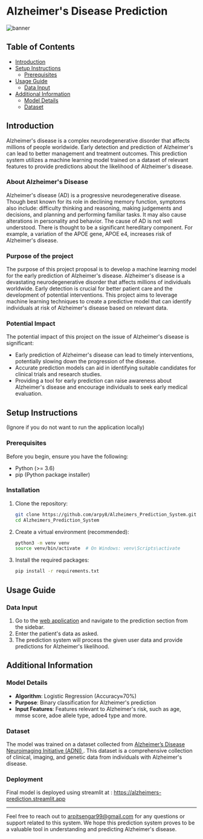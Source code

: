 # Alzheimer's Disease Prediction
![banner](assets/banner.png)

## Table of Contents
- [Introduction](##introduction)
- [Setup Instructions](#setup-instructions)
  - [Prerequisites](#prerequisites)
- [Usage Guide](#usage-guide)
  - [Data Input](#data-input)
- [Additional Information](#additional-information)
  - [Model Details](#model-details)
  - [Dataset](#dataset)

## Introduction
Alzheimer's disease is a complex neurodegenerative disorder that affects millions of people worldwide. Early detection and prediction of Alzheimer's can lead to better management and treatment outcomes. This prediction system utilizes a machine learning model trained on a dataset of relevant features to provide predictions about the likelihood of Alzheimer's disease.

### About Alzheimer's Disease
Alzheimer's disease (AD) is a progressive neurodegenerative disease. Though best known for its role in declining memory function, symptoms also include: difficulty thinking and reasoning, making judgements and decisions, and planning and performing familiar tasks. It may also cause alterations in personality and behavior. The cause of AD is not well understood. There is thought to be a significant hereditary component. For example, a variation of the APOE gene, APOE e4, increases risk of Alzheimer's disease.

### Purpose of the project
The purpose of this project proposal is to develop a machine learning model for the early prediction of Alzheimer's disease. Alzheimer's disease is a devastating neurodegenerative disorder that affects millions of individuals worldwide. Early detection is crucial for better patient care and the development of potential interventions. This project aims to leverage machine learning techniques to create a predictive model that can identify individuals at risk of Alzheimer's disease based on relevant data.

### Potential Impact
The potential impact of this project on the issue of Alzheimer's disease is significant:
- Early prediction of Alzheimer's disease can lead to timely interventions, potentially slowing down the progression of the disease.
- Accurate prediction models can aid in identifying suitable candidates for clinical trials and research studies.
- Providing a tool for early prediction can raise awareness about Alzheimer's disease and encourage individuals to seek early medical evaluation.

## Setup Instructions
(Ignore if you do not want to run the application locally)

### Prerequisites
Before you begin, ensure you have the following:

- Python (>= 3.6)
- pip (Python package installer)

### Installation 
1. Clone the repository:

   ```bash
   git clone https://github.com/arpy8/Alzheimers_Prediction_System.git
   cd Alzheimers_Prediction_System
   ```

2. Create a virtual environment (recommended):

   ```bash
   python3 -m venv venv
   source venv/bin/activate  # On Windows: venv\Scripts\activate
   ```

3. Install the required packages:

   ```bash
   pip install -r requirements.txt
   ```

## Usage Guide

### Data Input

1. Go to the [web application](https://alzheimers-prediction.streamlit.app) and navigate to the prediction section from the sidebar.
2. Enter the patient's data as asked.
3. The prediction system will process the given user data and provide predictions for Alzheimer's likelihood.

## Additional Information

### Model Details
- **Algorithm**: Logistic Regression (Accuracy≈70%)
- **Purpose**: Binary classification for Alzheimer's prediction
- **Input Features**: Features relevant to Alzheimer's risk, such as age, mmse score, adoe allele type, adoe4 type and more.

### Dataset
The model was trained on a dataset collected from [Alzheimer’s Disease Neuroimaging Initiative (ADNI) ](https://adni.loni.usc.edu).
This dataset is a comprehensive collection of clinical, imaging, and genetic data from individuals with Alzheimer's disease.


### Deployment
Final model is deployed using streamlit at : https://alzheimers-prediction.streamlit.app

---

Feel free to reach out to [arpitsengar99@gmail.com](mailto:arpitsengar99@gmail.com) for any questions or support related to this system. We hope this prediction system proves to be a valuable tool in understanding and predicting Alzheimer's disease.





